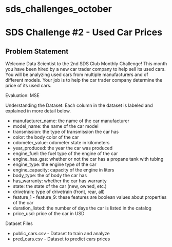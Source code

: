 # sds_challenges_october

SDS Challenge #2 - Used Car Prices
=======
Problem Statement
----------------------
Welcome Data Scientist to the 2nd SDS Club Monthly Challenge! This month you have been hired by a new car trader company to help sell its used cars. You will be analyzing used cars from multiple manufacturers and of different models. Your job is to help the car trader company determine the price of its used cars.

Evaluation: MSE

Understanding the Dataset:
Each column in the dataset is labeled and explained in more detail below.

 * manufacturer_name: the name of the car manufacturer
 * model_name: the name of the car model
 * transmission: the type of transmission the car has
 * color: the body color of the car
 * odometer_value: odometer state in kilometers
 * year_produced: the year the car was produced
 * engine_fuel: the fuel type of the engine of the car
 * engine_has_gas: whether or not the car has a propane tank with tubing
 * engine_type: the engine type of the car
 * engine_capacity: capacity of the engine in liters
 * body_type: the of body the car has
 * has_warranty: whether the car has warranty
 * state: the state of the car (new, owned, etc.)
 * drivetrain: type of drivetrain (front, rear, all)
 * feature_1 - feature_9: these features are boolean values about properties of the car
 * duration_listed: the number of days the car is listed in the catalog
 * price_usd: price of the car in USD

Dataset Files
 * public_cars.csv - Dataset to train and analyze
 * pred_cars.csv - Dataset to predict cars prices
